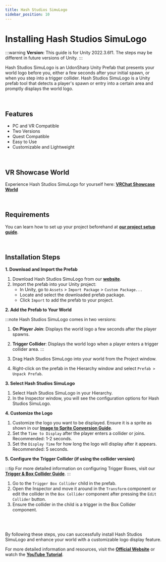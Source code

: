 ```yaml
---
title: Hash Studios SimuLogo
sidebar_position: 10
---
```


# Installing Hash Studios SimuLogo

:::warning
**Version:** This guide is for Unity 2022.3.6f1. The steps may be different in future versions of Unity.
:::

Hash Studios SimuLogo is an UdonSharp Unity Prefab that presents your world logo before you, either a few seconds after your initial spawn, or when you step into a trigger collider. Hash Studios SimuLogo is a Unity prefab tool that detects a player's spawn or entry into a certain area and promptly displays the world logo.

<br/>

## Features

- PC and VR Compatible
- Two Versions
- Quest Compatible
- Easy to Use
- Customizable and Lightweight

<br/>

## VR Showcase World

Experience Hash Studios SimuLogo for yourself here: **[VRChat Showcase World](https://vrchat.com/home/world/wrld_6b869c61-e2f8-4657-9c56-761924c7e25c)**

<br/>

## Requirements

You can learn how to set up your project beforehand at **[our project setup guide](/docs/general-concepts/settingupudon)**.

<br/>

## Installation Steps

**1. Download and Import the Prefab**

1. Download Hash Studios SimuLogo from our **[website](https://hashstudiosllc.com/hashstudiossimulogo)**.
2. Import the prefab into your Unity project:
   - In Unity, go to `Assets` > `Import Package` > `Custom Package...`
   - Locate and select the downloaded prefab package.
   - Click `Import` to add the prefab to your project.

**2. Add the Prefab to Your World**

:::note
Hash Studios SimuLogo comes in two versions:

1. **On Player Join**: Displays the world logo a few seconds after the player spawns.
2. **Trigger Collider**: Displays the world logo when a player enters a trigger collider area.
:::

1. Drag Hash Studios SimuLogo into your world from the Project window.
2. Right-click on the prefab in the Hierarchy window and select `Prefab > Unpack Prefab`.

**3. Select Hash Studios SimuLogo**

1. Select Hash Studios SimuLogo in your Hierarchy.
2. In the Inspector window, you will see the configuration options for Hash Studios SimuLogo.

**4. Customize the Logo**

1. Customize the logo you want to be displayed. Ensure it is a sprite as shown in our **[Image to Sprite Conversion Guide](/DevelopmentDocumentation/docs/general-concepts/unityspriteconversion/)**.
2. Set the `Time to Display` after the player enters a collider or joins. Recommended: 1-2 seconds.
3. Set the `Display Time` for how long the logo will display after it appears. Recommended: 5 seconds.

**5. Configure the Trigger Collider (if using the collider version)**

:::tip
For more detailed information on configuring Trigger Boxes, visit our **[Trigger & Box Collider Guide](/DevelopmentDocumentation/docs/general-concepts/triggerbox/)**.
:::

1. Go to the `Trigger Box Collider` child in the prefab.
2. Open the Inspector and move it around in the `Transform` component or edit the collider in the `Box Collider` component after pressing the `Edit Collider` button.
3. Ensure the collider in the child is a trigger in the Box Collider component.

<br/><br/>

By following these steps, you can successfully install Hash Studios SimuLogo and enhance your world with a customizable logo display feature.

For more detailed information and resources, visit the **[Official Website](https://hashstudiosllc.com/hashstudiossimulogo)** or watch the **[YouTube Tutorial](https://youtu.be/7PemtkyvnVA)**.
